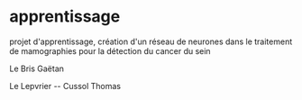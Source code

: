 # apprentissage
projet d'apprentissage, création d'un réseau de neurones dans le traitement de mamographies pour la détection du cancer du sein 


Le Bris Gaëtan

Le Lepvrier -- Cussol Thomas